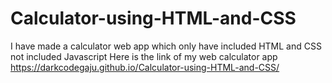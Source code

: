 # Calculator-using-HTML-and-CSS
I have made a calculator web app which only have included HTML and CSS not included Javascript 
Here is the link of my web calculator app  https://darkcodegaju.github.io/Calculator-using-HTML-and-CSS/
